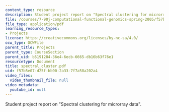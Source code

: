```yaml
---
content_type: resource
description: Student project report on "Spectral clustering for microrray data".
file: /courses/7-90j-computational-functional-genomics-spring-2005/f57b5e07d25fbb902a337f7a58a202a4_spectral_cluster.pdf
file_type: application/pdf
learning_resource_types:
- Projects
license: https://creativecommons.org/licenses/by-nc-sa/4.0/
ocw_type: OCWFile
parent_title: Projects
parent_type: CourseSection
parent_uid: b5191284-36e4-6ecb-6665-db16b63f76e1
resourcetype: Document
title: spectral_cluster.pdf
uid: f57b5e07-d25f-bb90-2a33-7f7a58a202a4
video_files:
  video_thumbnail_file: null
video_metadata:
  youtube_id: null
---
```

Student project report on "Spectral clustering for microrray data".